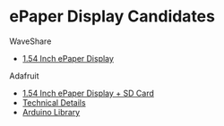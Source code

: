 # ePaper Display Candidates

WaveShare 
* [1.54 Inch ePaper Display](https://www.waveshare.com/product/displays/e-paper/1.54inch-e-paper-module.htm)

Adafruit
* [1.54 Inch ePaper Display + SD Card](https://www.adafruit.com/product/4196)
* [Technical Details](https://learn.adafruit.com/adafruit-1-54-eink-display-breakouts)
* [Arduino Library](https://github.com/adafruit/Adafruit_EPD)